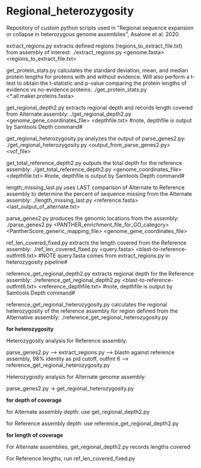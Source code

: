 # Regional_heterozygosity
Repository of custom python scripts used in "Regional sequence expansion or collapse in heterozygous genome assemblies", Asalone et al. 2020.


extract_regions.py extracts defined regions (regions_to_extract_file.txt) from assembly of interest:
./extract_regions.py <genome.fasta> <regions_to_extract_file.txt>


get_protein_stats.py calculates the standard deviation, mean, and median protein lengths for proteins with and without evidence. Will also perform a t-test to obtain the t-statistic and p-value comparing the protein lengths of evidence vs no-evidence proteins:
./get_protein_stats.py <*.all.maker.proteins.fasta> <output file prefix>


get_regional_depth2.py extracts regional depth and records length covered from Alternate assembly:
./get_regional_depth2.py <genome_gene_coordinates_file> <depthfile.txt>
#note, depthfile is output by Samtools Depth command#


get_regional_heterozygosity.py analyzes the output of parse_genes2.py:
./get_regional_heterozygosity.py <output_from_parse_genes2.py> <vcf_file>


get_total_reference_depth2.py outputs the total depth for the reference assembly:
./get_total_reference_depth2.py <genome_coordinates_file> <depthfile.txt>
#note, depthfile is output by Samtools Depth command#


length_missing_last.py uses LAST comparison of Alternate to Reference assembly to determine the percent of sequence missing from the Alternate assembly:
./length_missing_last.py <reference.fasta> <last_output_of_alternate.txt>


parse_genes2.py produces the genomic locations from the assembly:
./parse_genes2.py <PANTHER_enrichment_file_for_GO_category> <PantherScore_generic_mapping_file> <genome_gene_coordinates_file>


ref_len_covered_fixed.py extracts the length covered from the Reference assembly: 
./ref_len_covered_fixed.py <query.fasta> <blast-to-reference-outfmt6.txt> 
 #NOTE query.fasta comes from extract_regions.py in heterozygosity pipeline#


reference_get_regional_depth2.py extracts regional depth for the Reference assembly:
./reference_get_regional_depth2.py <blast-to-reference-outfmt6.txt> <reference_depthfile.txt>
#note, depthfile is output by Samtools Depth command#


reference_get_regional_heterozygosity.py calculates the regional heterozygosity of the reference assembly for region defined from the Alternative assembly:
./reference_get_regional_heterozygosity.py <outfmt6 from blast of subject assembly to omega> <vcf>



****for heterozygosity****

Heterozygosity analysis for Reference assembly:

parse_genes2.py —> extract_regions.py —> blastn against reference assembly, 98% identity as pid cutoff, outfmt 6 —> reference_get_regional_heterozygosity.py


Heterozygosity analysis for Alternate genome assembly:

parse_genes2.py -> get_regional_heterozygosity.py



****for depth of coverage****

for Alternate assembly depth: use get_regional_depth2.py 

for Reference assembly depth: use reference_get_regional_depth2.py 



****for length of coverage****

For Alternate assemblies, get_regional_depth2.py records lengths covered

For Reference lengths, run ref_len_covered_fixed.py 




